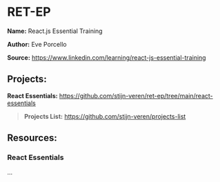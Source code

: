 # RET-EP

**Name:** React.js Essential Training

**Author:** Eve Porcello

**Source:** https://www.linkedin.com/learning/react-js-essential-training

## Projects:

**React Essentials:** https://github.com/stijn-veren/ret-ep/tree/main/react-essentials

> **Projects List:** https://github.com/stijn-veren/projects-list

## Resources:

### React Essentials

...
